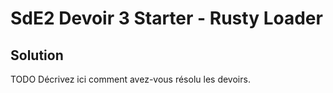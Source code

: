 # SdE2 Devoir 3 Starter - Rusty Loader

## Solution

TODO Décrivez ici comment avez-vous résolu les devoirs. 
